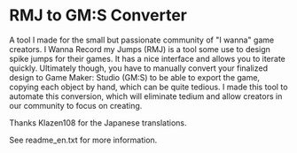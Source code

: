 RMJ to GM:S Converter
===

A tool I made for the small but passionate community of "I wanna" game creators. I Wanna Record my Jumps (RMJ) is a tool some use to design spike jumps for their games. It has a nice interface and allows you to iterate quickly. Ultimately though, you have to manually convert your finalized design to Game Maker: Studio (GM:S) to be able to export the game, copying each object by hand, which can be quite tedious. I made this tool to automate this conversion, which will eliminate tedium and allow creators in our community to focus on creating.

Thanks Klazen108 for the Japanese translations.

See readme_en.txt for more information.
